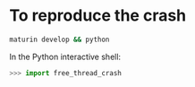 # To reproduce the crash

```bash
maturin develop && python
```

In the Python interactive shell:

```python
>>> import free_thread_crash
```
